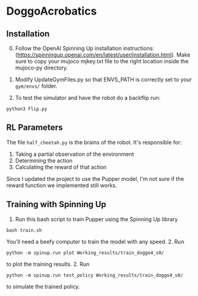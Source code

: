 # DoggoAcrobatics

## Installation
0. Follow the OpenAI Spinning Up installation instructions: (https://spinningup.openai.com/en/latest/user/installation.html). Make sure to copy your mujoco mjkey.txt file to the right location inside
the mujoco-py directory.

1. Modify UpdateGymFiles.py so that ENVS_PATH is correctly set to your ```gym/envs/``` folder.

2. To test the simulator and have the robot do a backflip run:
```console
python3 Flip.py
```

## RL Parameters
The file ```half_cheetah.py``` is the brains of the robot. It's responsible for:
1. Taking a partial observation of the environment
2. Determining the action
3. Calculating the reward of that action

Since I updated the project to use the Pupper model, I'm not sure if the reward function we implemented still works.

## Training with Spinning Up
1. Run this bash script to train Pupper using the Spinning Up library
```console
bash train.sh
```
You'll need a beefy computer to train the model with any speed.
2. Run
```console
python -m spinup.run plot Working_results/train_doggo4_s0/
```
to plot the training results.
2. Run
```console
python -m spinup.run test_policy Working_results/train_doggo4_s0/
```
to simulate the trained policy.
